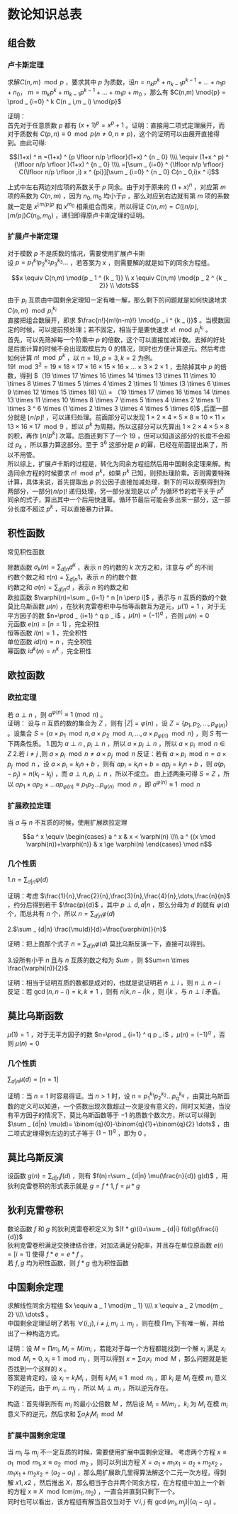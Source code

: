 # 数论知识总表
## 组合数
### 卢卡斯定理
求解$C(n,m) \mod{p}$ ，要求其中 $p$ 为质数，设$n=n _ k p ^ k+n _ {k-1} p ^ {k-1}+ \dots+n _ 1 p+n _ 0$， $m=m _ k p ^ k + m _ {k-1} p ^ { k-1} + \dots+m _ 1 p+m _ 0$ ，那么有 $C(n,m) \mod{p} = \prod _ {i=0} ^ k C(n _ i,m _ i) \mod{p}$

证明：  
首先对于任意质数 $p$ 都有 $(x+1) ^ p=x ^ p +1$ 。证明：直接用二项式定理展开，而对于质数有 $C(p,n) \equiv 0 \mod{p} (n \neq0,n \neq p)$，这个的证明可以由展开直接得到。由此可得:  

$$(1+x) ^ n =(1+x) ^ {p \lfloor n/p \rfloor}(1+x) ^ {n _ 0} \\\\ \equiv (1+x ^ p) ^ {\lfloor n/p \rfloor }(1+x) ^ {n _ 0} \\\\ =[\sum _ {i=0} ^ {\lfloor n/p \rfloor} C(\lfloor n/p \rfloor ,i) x ^ {pi}][\sum _ {i=0} ^ {n _ 0} C(n _ 0,i)x ^ i]$$

上式中左右两边对应项的系数关于 $p$ 同余。由于对于原来的 $(1+x) ^ n$ ，对应第 $m$ 项的系数为 $C(n,m)$ ，因为 $n _ 0,m _ 0$ 均小于$p$ ，那么对应到右边就有第 $m$ 项的系数就一定是 $x ^ {\lfloor m/p \rfloor p}$ 和 $x ^ {m _ 0}$ 相乘组合而来，所以得证 $C(n,m)=C(\lfloor n/p \rfloor,\lfloor m/p \rfloor)C(n _ 0,m _ 0)$ ，递归即得原卢卡斯定理的证明。

### 扩展卢卡斯定理

对于模数 $p$ 不是质数的情况，需要使用扩展卢卡斯  
设 $p=p _ 1 ^ {k _ 1} p _ 2 ^ {k _ 2} p _ 3 ^ {k _ 3} \dots$ ，若答案为 $x$ ，则需要解的就是如下的同余方程组。

$$x \equiv C(n,m) \mod{p _ 1 ^ {k _ 1}} \\ x \equiv C(n,m) \mod{p _ 2 ^ {k _ 2}} \\ \dots$$

由于 $p _ i$ 互质由中国剩余定理知一定有唯一解，那么剩下的问题就是如何快速地求 $C(n,m) \mod{p _ i ^ {k _ i}}$   
直接把组合数展开，即求 $\frac{n!}{m!(n-m)!} \mod{p _ i ^ {k _ i}}$ 。当模数固定的时候，可以提前预处理；若不固定，相当于是要快速求 $x! \mod {p _ i ^ {k _ i}}$ 。  
首先，可以先筛掉每一个阶乘中 $p$ 的倍数，这个可以直接加减计数。去掉的好处是后面计算的时候不会出现取模后为 $0$ 的情况，同时也方便计算逆元。然后考虑如何计算 $n! \mod{p ^ k}$ ，以 $n=19,p=3,k=2$  为例。  
$19! \mod{3 ^ 2}=19 \times 18 \times17 \times 16 \times 15 \times 16 \times \dots \times 3 \times 2 \times 1$ ，去除掉其中 $p$ 的倍数，得到 $（19 \times 17 \times 16 \times 14 \times 13 \times 11 \times 10 \times 8 \times 7 \times 5 \times 4 \times 2 \times 1) \times (3 \times 6 \times 9 \times 12 \times 15 \times 18) \\\\ = （19 \times 17 \times 16 \times 14 \times 13 \times 11 \times 10 \times 8 \times 7 \times 5 \times 4 \times 2 \times 1)  \times 3 ^ 6 \times (1 \times 2 \times 3 \times 4 \times 5 \times 6)$ ,后面一部分就是 $\lfloor n/p \rfloor!$ ，可以递归处理。前面部分可以发现 $1 \times 2 \times 4 \times 5 \times 8 \equiv 10 \times 11 \times 13 \times 16 \times 17 \mod{9}$ ，即以 $p ^ k$ 为周期，所以这部分可以先算出 $1 \times 2 \times 4 \times 5 \times 8$ 的积，再作 $\lfloor n/p ^ k \rfloor$ 次幂。后面还剩下了一个 $19$ ，但可以知道这部分的长度不会超过 $p _ k$ ，所以暴力算这部分。至于 $3 ^ 6$ 这部分是 $p$ 的幂，已经在前面提出来了，所以不用管。  
所以综上，扩展卢卡斯的过程是，转化为同余方程组然后用中国剩余定理来解。构造同余方程的时候要求 $n! \mod{p ^ k}$，如果 $p ^ k$ 已知，则预处理阶乘。否则需要特殊计算，具体来说，首先提取出 $p$ 的公因子直接加减处理，剩下的可以观察得到为两部分，一部分$\lfloor n/p \rfloor!$ 递归处理，另一部分发现是以 $p ^ k$ 为循环节的若干关于 $p ^ k$ 同余的式子，算出其中一个后用快速幂。循环节最后可能会多出来一部分，这一部分长度不超过 $p ^ k$ ，可以直接暴力计算。

## 积性函数

常见积性函数

除数函数 $\sigma _ k (n)=\sum _ {d|n} d ^ k$ ，表示 $n$ 的约数的 $k$ 次方之和，注意与 $\sigma ^ k$ 的不同   
约数个数之和 $\tau(n)=\sum _ {d|n} 1$，表示 $n$  的约数个数  
约数之和 $\sigma(n)=\sum _ {d|n} d$ ，表示 $n$  的约数之和  
欧拉函数 $\varphi(n)=\sum _ {i=1} ^ n [n \perp i]$ ，表示与 $n$ 互质的数的个数  
莫比乌斯函数 $\mu(n)$ ，在狄利克雷卷积中与恒等函数互为逆元，$\mu(1)=1$ ，对于无平方因子的数 $n=\prod _ {i=1} ^ q p _ i$ ，$\mu(n)=(-1) ^ q$ ，否则 $\mu(n)=0$  
元函数 $e(n)=[n=1]$ ，完全积性  
恒等函数 $I(n)=1$ ，完全积性  
单位函数 $id(n)=n$ ，完全积性  
幂函数 $id ^ k (n)=n ^ k$ ，完全积性

## 欧拉函数
### 欧拉定理
若 $a \perp n$ ，则 $a^{\varphi(n)} \equiv 1\pmod{n}$ 。  
证明：
设与 $n$ 互质的数的集合为 $Z$ ，则有 $|Z|=\varphi(n)$ ，设 $Z=\lbrace p _ 1,p _ 2,\dots,p _ {\varphi(n)}\rbrace$ 。设集合 $S=\lbrace a \times p _ 1 \mod{n},a \times p _ 2 \mod{n},\dots,a \times p _ {\varphi(n)} \mod{n} \rbrace$ ，则 $S$ 有一下两条性质。
1.因为 $a \perp n$ , $p _ i \perp n$ ，所以 $a \times p _ i \perp n$ ，所以 $a \times p _ i \mod{n} \in Z$
2.若 $i \neq j$ ,则 $a \times p _ i \mod{n} \neq a \times p _ j \mod{n}$ 
反证：若有 $a \times p _ i \mod{n} = a \times p _ j \mod{n}$ ，设 $a \times p _ i=k _ in+b$ ，则有 $a p _ i=k _ in+b=ap _ j=k _ jn+b$ ，则 $a(p _ i-p _ j)=n(k _ i-k _ j)$ ，而 $a \perp n,p _ i \perp n$ ，所以不成立。
由上述两条可得 $S=Z$ ，所以 $ap _ 1 \times ap _ 2 \times \dots ap _ {\varphi(n)} \equiv p _ 1 p _ 2 \dots p _ {\varphi(n)} \mod{n}$ ，即 $a^{\varphi(n)} \equiv 1 \mod{n}$ 

### 扩展欧拉定理

当 $a$ 与 $n$ 不互质的时候，使用扩展欧拉定理

$$a ^ x \equiv \begin{cases} a ^ x & x < \varphi(n) \\\\ a ^ {(x \mod \varphi(n))+\varphi(n)} & x \ge \varphi(n) \end{cases} \mod n$$

### 几个性质
1.$n=\sum _ {d|n} \varphi(d)$

证明：考虑 $\frac{1}{n},\frac{2}{n},\frac{3}{n},\frac{4}{n},\dots,\frac{n}{n}$ ，约分后得到若干 $\frac{p}{d}$ ，其中 $p \perp d,d|n$ ，那么分母为 $d$ 的就有 $\varphi(d)$ 个，而总共有 $n$ 个，所以 $n=\sum _ {d|n} \varphi(d)$

2.$\sum _ {d|n} \frac{\mu(d)}{d}=\frac{\varphi(n)}{n}$

证明：把上面那个式子 $n=\sum _ {d|n} \varphi(d)$ 莫比乌斯反演一下，直接可以得到。

3.设所有小于 $n$ 且与 $n$ 互质的数之和为 $Sum$ ，则 $Sum=n \times \frac{\varphi(n)}{2}$

证明：相当于证明互质的数都是成对的，也就是说证明若 $n \perp i$ ，则 $n \perp n-i$  
反证：若 $\gcd(n,n-i)=k,k \neq 1$ ，则有 $n|k,n-i|k$ ，则 $i|k$ ，与 $n \perp i$ 矛盾。
## 莫比乌斯函数

$\mu(1)=1$ ，对于无平方因子的数 $n=\prod _ {i=1} ^ q p _ i$ ，$\mu(n)=(-1) ^ q$ ，否则 $\mu(n)=0$  

### 几个性质

$\sum _ {d|n} \mu(d)=[n=1]$

证明：当 $n=1$ 时容易得证。当 $n > 1$ 时，设 $n=p _ 1 ^ {k _ 1} p _ 2 ^ {k _ 2} \dots p _ q ^ {k _ q}$ ，由莫比乌斯函数的定义可以知道，一个质数出现次数超过一次是没有意义的，同时又知道，当没有平方因子的情况下，莫比乌斯函数等于 $-1$ 的质数个数次方，所以可以得到 $\sum _ {d|n} \mu(d)= \binom{q}{0}-\binom{q}{1}+\binom{q}{2} \dots$ ，由二项式定理得到左边的式子等于 $(1-1) ^ q$ ，即为 $0$ 。

## 莫比乌斯反演

设函数 $g(n)=\sum _ {d|n} f(d)$ ，则有 $f(n)=\sum _ {d|n} \mu(\frac{n}{d}) g(d)$ ，用狄利克雷卷积的形式表示就是 $g=f * 1,f= \mu * g$ 

## 狄利克雷卷积

数论函数 $f$ 和 $g$ 的狄利克雷卷积定义为 $(f * g)(i)=\sum _ {d|i} f(d)g(\frac{i}{d})$  
狄利克雷卷积满足交换律结合律，对加法满足分配率，并且存在单位原函数 $e(i)=[i=1]$ 使得 $f * e=e * f$ 。  
若 $f,g$ 均为积性函数，则 $f * g$ 也为积性函数

## 中国剩余定理
求解线性同余方程组 $x \equiv a _ 1 \mod{m _ 1} \\\\ x \equiv a _ 2 \mod{m _ 2} \\\\ \dots$ 。  
中国剩余定理证明了若有 $\forall (i,j) ,i \neq j,m _ i \perp m _ j$ ，则在模 $\prod m _ i$ 下有唯一解，并给出了一种构造方式。

证明：设 $M=\prod m _ i,M _ i=M/m _ i$ ，若能对于每一个方程都能找到一个解 $x _ i$ 满足 $x _ i \mod{M _ i}=0,x _ i \equiv 1 \mod{m _ i }$ ，则可以得到 $x = \sum a _ i x _ i \mod{M}$ ，那么问题就是能否找到一个这样的 $x$ 。  
答案是肯定的，设 $x _ i=k _ i M _ i$ ，则有 $k _ i M _ i \equiv 1 \mod{m _ i}$ ，即 $k _ i$ 是 $M _ i$ 在模 $m _ i$ 意义下的逆元，由于 $m _ i \perp m _ j$ ，所以 $M _ i \perp m _ i$ ，所以逆元存在。

构造：首先得到所有 $m _ i$ 的最小公倍数 $M$ ，然后设 $M _ i =M/m _ i$ ，$k _ i$ 为 $M _ i$ 在模 $m _ i$ 意义下的逆元，然后求和 $\sum a _ i k _ i M _ i \mod{M}$

### 扩展中国剩余定理

当 $m _ i$ 与 $m _  j$ 不一定互质的时候，需要使用扩展中国剩余定理。
考虑两个方程 $x \equiv a _ 1 \mod{m _ 1},x \equiv a _ 2 \mod{m _ 2}$ ，则可以列出方程 $X=a _ 1+m _ 1x _ 1=a _ 2+m _ 2 x _ 2$ ，$m _ 1 x _ 1+m _ 2 x _ 2=(a _ 2-a _ 1)$ ，那么用扩展欧几里得算法解这个二元一次方程，得到解 $x1,x2$ ，然后推出 $X$，那么相当于合并两个同余方程，在方程组中加上一个新的方程 $x \equiv X \mod{\mbox{lcm}(m _ 1,m _ 2)}$ ，一直合并直到只剩下一个。  
同时也可以看出，该方程组有解当且仅当对于 $\forall i,j$ 有 $\gcd(m _ i,m _ j)|(a _ i-a _ j)$ 。